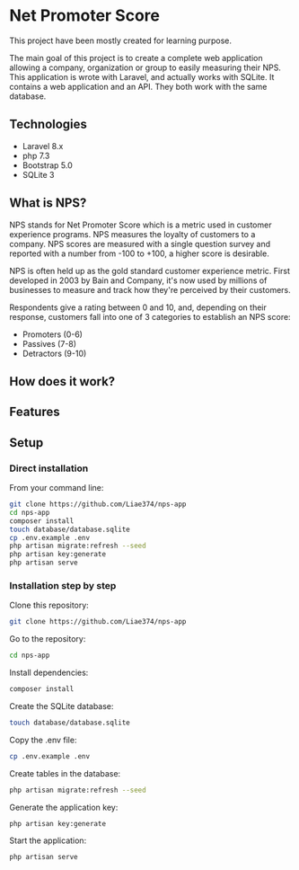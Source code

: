 # Net Promoter Score 

This project have been mostly created for learning purpose.

The main goal of this project is to create a complete web application allowing a company, organization or group to easily measuring their NPS. 
This application is wrote with Laravel, and actually works with SQLite. It contains a web application and an API. They both work with the same database. 

## Technologies

- Laravel 8.x
- php 7.3 
- Bootstrap 5.0
- SQLite 3

## What is NPS?

NPS stands for Net Promoter Score which is a metric used in customer experience programs. NPS measures the loyalty of customers to a company. NPS scores are measured with a single question survey and reported with a number from -100 to +100, a higher score is desirable.

NPS is often held up as the gold standard customer experience metric. First developed in 2003 by Bain and Company, it's now used by millions of businesses to measure and track how they're perceived by their customers. 

Respondents give a rating between 0 and 10, and, depending on their response, customers fall into one of 3 categories to establish an NPS score:
- Promoters (0-6)
- Passives (7-8)
- Detractors (9-10)

## How does it work?


## Features


## Setup

### Direct installation

From your command line:
```bash
git clone https://github.com/Liae374/nps-app
cd nps-app 
composer install
touch database/database.sqlite
cp .env.example .env
php artisan migrate:refresh --seed
php artisan key:generate
php artisan serve
```

### Installation step by step

Clone this repository:
```bash
git clone https://github.com/Liae374/nps-app
```

Go to the repository:
```bash
cd nps-app 
```

Install dependencies:
```bash
composer install
```

Create the SQLite database:
```bash
touch database/database.sqlite
```

Copy the .env file:
```bash
cp .env.example .env
```

Create tables in the database:
```bash
php artisan migrate:refresh --seed
```

Generate the application key:
```bash
php artisan key:generate
```

Start the application:
```bash
php artisan serve
```
